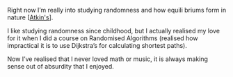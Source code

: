 Right now I’m really into studying randomness and how equili
briums form in nature [[Atkin's](https://share.google/ha5GjfIspIe0WwjhO)].

I like studying randomness since childhood, but I actually realised my love for it when I did a course on Randomised Algorithms
(realised how impractical it is to use Dijkstra’s for calculating shortest paths).

Now I’ve realised that I never loved math or music,
it is always making sense out of absurdity that I enjoyed.


